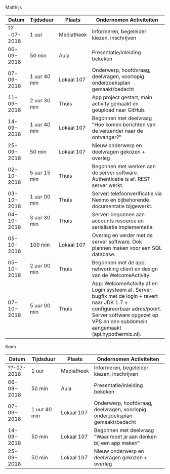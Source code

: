 Matthijs

|   Datum    | Tijdsduur     | Plaats     |          Ondernomen Activiteiten                                                    |
| ---------- | ------------- | ---------- | ----------------------------------------------------------------------------------- |
| ??-07-2018 | 1 uur         | Mediatheek | Informeren, begeleider kiezen, inschrijven                                          |
| 06-09-2018 | 50 min        | Aula       | Presentatie/inleiding bekeken                                                       |
| 07-09-2018 | 1 uur 40 min  | Lokaal 107 | Onderwerp, hoofdvraag, deelvragen, voorlopig onderzoeksplan gemaakt/bedacht         |
| 11-09-2018 | 2 uur 30 min  | Thuis      | App project gestart, main activity gemaakt en geüpload naar GitHub.                 |
| 14-09-2018 | 1 uur 40 min  | Lokaal 107 | Begonnen met deelvraag "Hoe komen berichten van de verzender naar de ontvanger?"    |
| 25-09-2018 | 50 min        | Lokaal 107 | Nieuw onderwerp en deelvragen gekozen + overleg                                     |
| 02-10-2018 | 5 uur 15 min  |   Thuis    | Begonnen met werken aan de server software. Authenticatie is af. REST-server werkt. |
| 03-10-2018 | 1 uur 00 min  |   Thuis    | Server: telefoonverificatie via Nexmo en bijbehorende documentatie bijgewerkt.      |
| 04-10-2018 | 3 uur 30 min  |   Thuis    | Server: begonnen aan accounts resource en serialisatie implementatie.               |
| 05-10-2018 | 100 min       | Lokaal 107 | Overleg en verder met de server software. Ook plannen maken voor een SQL database.  |
| 05-10-2018 | 2 uur 00 min  |   Thuis    | Begonnen met de app: networking client en design van de WelcomeActivity.            |
| 07-10-2018 | 5 uur 00 min  |   Thuis    | App: WelcomeActivity af en Login systeem af. Server: bugfix met de login + revert naar JDK 1.7 + configureerbaar adres/poort. Server software opgezet op VPS en een subdomein aangemaakt (api.hypothermic.nl). |

Koen

|   Datum    | Tijdsduur     | Plaats     |          Ondernomen Activiteiten                                                 |
| ---------- | ------------- | ---------- | -------------------------------------------------------------------------------- |
| ??-07-2018 | 1 uur         | Mediatheek | Informeren, begeleider kiezen, inschrijven                                       |
| 06-09-2018 | 50 min        | Aula       | Presentatie/inleiding bekeken                                                    |
| 07-09-2018 | 1 uur 40 min  | Lokaal 107 | Onderwerp, hoofdvraag, deelvragen, voorlopig onderzoeksplan gemaakt/bedacht      |
| 14-09-2018 | 50 min        | Lokaal 107 | Begonnen met deelvraag "Waar moet je aan denken bij een app maken"               |
| 25-09-2018 | 50 min        | Lokaal 107 | Nieuw onderwerp en deelvragen gekozen + overleg                                  |
